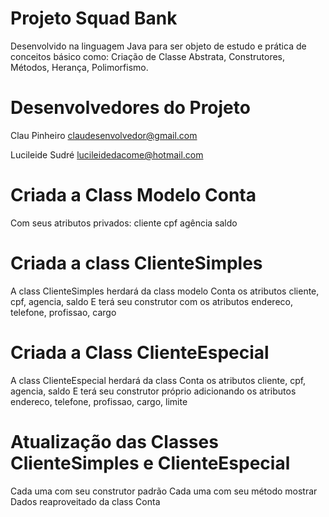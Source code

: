 # Projeto Squad Bank

Desenvolvido na linguagem Java para ser objeto de estudo e prática de conceitos básico como: Criação de Classe Abstrata, Construtores, Métodos, Herança, Polimorfismo.

# Desenvolvedores do Projeto

Clau Pinheiro
claudesenvolvedor@gmail.com

Lucileide Sudré
lucileidedacome@hotmail.com

# Criada a Class Modelo Conta
Com seus atributos privados:
cliente
cpf
agência
saldo

# Criada a class ClienteSimples

A class ClienteSimples herdará da class modelo Conta os atributos cliente, cpf, agencia, saldo
E terá seu construtor com os atributos endereco, telefone, profissao, cargo

# Criada a Class ClienteEspecial

A class ClienteEspecial herdará da class Conta os atributos cliente, cpf, agencia, saldo
E terá seu construtor próprio adicionando os atributos endereco, telefone, profissao, cargo, limite

# Atualização das Classes ClienteSimples e ClienteEspecial

Cada uma com seu construtor padrão
Cada uma com seu método mostrar Dados reaproveitado da class Conta